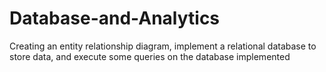 # Database-and-Analytics
Creating an entity relationship diagram, implement a relational database to store data, and execute some queries on the database implemented
